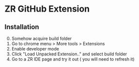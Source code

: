 # ZR GitHub Extension

## Installation
0. Somehow acquire build folder
1. Go to chrome menu > More tools > Extensions
2. Enable developer mode 
3. Click "Load Unpacked Extension.." and select build folder
4. Go to a ZR IDE page and try it out ( you will need to refresh it)
